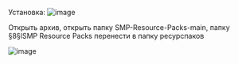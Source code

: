 Установка:
![image](https://github.com/vifox8/SMP-Resource-Packs/assets/76491272/10dad9cb-2ca9-4be4-89fb-a6b57ee822de)

Открыть архив, открыть папку SMP-Resource-Packs-main, папку §8§lSMP Resource Packs перенести в папку ресурспаков

![image](https://github.com/vifox8/SMP-Resource-Packs/assets/76491272/010efabe-eb28-413b-b99d-3e45770c5479)
